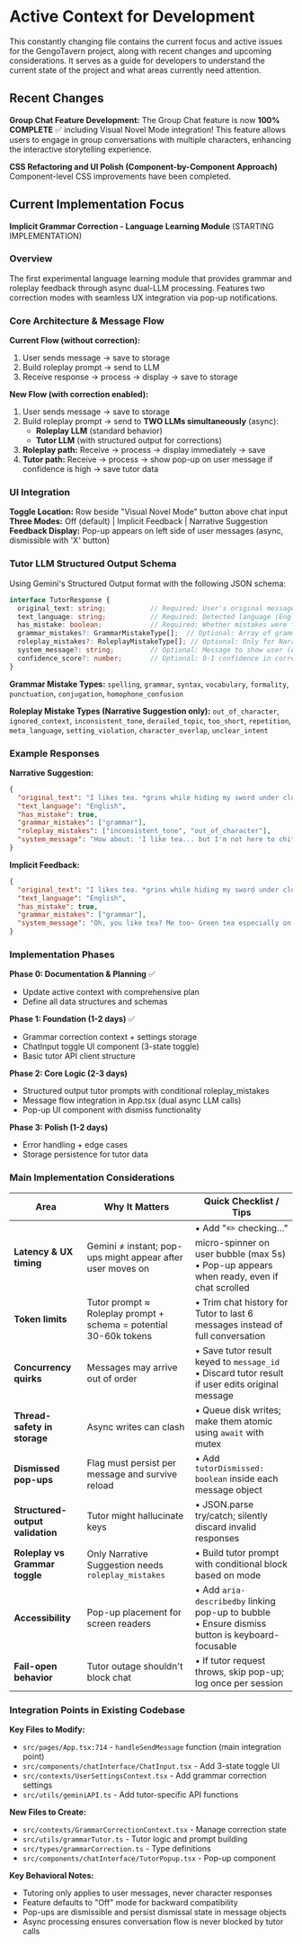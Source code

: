 # Active Context for Development
This constantly changing file contains the current focus and active issues for the GengoTavern project, along with recent changes and upcoming considerations. It serves as a guide for developers to understand the current state of the project and what areas currently need attention.

## Recent Changes
**Group Chat Feature Development:**
The Group Chat feature is now **100% COMPLETE** ✅ including Visual Novel Mode integration!
This feature allows users to engage in group conversations with multiple characters, enhancing the interactive storytelling experience.

**CSS Refactoring and UI Polish (Component-by-Component Approach)**
Component-level CSS improvements have been completed.

## Current Implementation Focus
**Implicit Grammar Correction - Language Learning Module** (STARTING IMPLEMENTATION)

### Overview
The first experimental language learning module that provides grammar and roleplay feedback through async dual-LLM processing. Features two correction modes with seamless UX integration via pop-up notifications.

### Core Architecture & Message Flow

**Current Flow (without correction):**
1. User sends message → save to storage
2. Build roleplay prompt → send to LLM
3. Receive response → process → display → save to storage

**New Flow (with correction enabled):**
1. User sends message → save to storage
2. Build roleplay prompt → send to **TWO LLMs simultaneously** (async):
   - **Roleplay LLM** (standard behavior)
   - **Tutor LLM** (with structured output for corrections)
3. **Roleplay path:** Receive → process → display immediately → save
4. **Tutor path:** Receive → process → show pop-up on user message if confidence is high → save tutor data

### UI Integration
**Toggle Location:** Row beside "Visual Novel Mode" button above chat input
**Three Modes:** Off (default) | Implicit Feedback | Narrative Suggestion
**Feedback Display:** Pop-up appears on left side of user messages (async, dismissible with 'X' button)

### Tutor LLM Structured Output Schema
Using Gemini's Structured Output format with the following JSON schema:

```typescript
interface TutorResponse {
  original_text: string;           // Required: User's original message
  text_language: string;           // Required: Detected language (English, Japanese, etc.)
  has_mistake: boolean;            // Required: Whether mistakes were found
  grammar_mistakes?: GrammarMistakeType[];  // Optional: Array of grammar error types
  roleplay_mistakes?: RoleplayMistakeType[]; // Optional: Only for Narrative Suggestion mode
  system_message?: string;         // Optional: Message to show user (empty if no mistakes)
  confidence_score?: number;       // Optional: 0-1 confidence in corrections
}
```

**Grammar Mistake Types:**
`spelling`, `grammar`, `syntax`, `vocabulary`, `formality`, `punctuation`, `conjugation`, `homophone_confusion`

**Roleplay Mistake Types (Narrative Suggestion only):**
`out_of_character`, `ignored_context`, `inconsistent_tone`, `derailed_topic`, `too_short`, `repetition`, `meta_language`, `setting_violation`, `character_overlap`, `unclear_intent`

### Example Responses

**Narrative Suggestion:**
```json
{
  "original_text": "I likes tea. *grins while hiding my sword under cloak*",
  "text_language": "English",
  "has_mistake": true,
  "grammar_mistakes": ["grammar"],
  "roleplay_mistakes": ["inconsistent_tone", "out_of_character"],
  "system_message": "How about: 'I like tea... but I'm not here to chit-chat.' *She grins, her hand tightening around the hilt beneath her cloak.* Want to try rephrasing it like this? That way, it fits your character's mysterious vibe more!"
}
```

**Implicit Feedback:**
```json
{
  "original_text": "I likes tea. *grins while hiding my sword under cloak*",
  "text_language": "English",
  "has_mistake": true,
  "grammar_mistakes": ["grammar"],
  "system_message": "Oh, you like tea? Me too~ Green tea especially on rainy days!"
}
```

### Implementation Phases

**Phase 0: Documentation & Planning** ✅
- Update active context with comprehensive plan
- Define all data structures and schemas

**Phase 1: Foundation (1-2 days)** ✅
- Grammar correction context + settings storage
- ChatInput toggle UI component (3-state toggle)
- Basic tutor API client structure

**Phase 2: Core Logic (2-3 days)**
- Structured output tutor prompts with conditional roleplay_mistakes
- Message flow integration in App.tsx (dual async LLM calls)
- Pop-up UI component with dismiss functionality

**Phase 3: Polish (1-2 days)**
- Error handling + edge cases
- Storage persistence for tutor data

### Main Implementation Considerations

| Area | Why It Matters | Quick Checklist / Tips |
|------|---------------|------------------------|
| **Latency & UX timing** | Gemini ≠ instant; pop-ups might appear after user moves on | • Add "✏️ checking…" micro-spinner on user bubble (max 5s)<br>• Pop-up appears when ready, even if chat scrolled |
| **Token limits** | Tutor prompt ≈ Roleplay prompt + schema = potential 30-60k tokens | • Trim chat history for Tutor to last 6 messages instead of full conversation |
| **Concurrency quirks** | Messages may arrive out of order | • Save tutor result keyed to `message_id`<br>• Discard tutor result if user edits original message |
| **Thread-safety in storage** | Async writes can clash | • Queue disk writes; make them atomic using `await` with mutex |
| **Dismissed pop-ups** | Flag must persist per message and survive reload | • Add `tutorDismissed: boolean` inside each message object |
| **Structured-output validation** | Tutor might hallucinate keys | • JSON.parse try/catch; silently discard invalid responses |
| **Roleplay vs Grammar toggle** | Only Narrative Suggestion needs `roleplay_mistakes` | • Build tutor prompt with conditional block based on mode |
| **Accessibility** | Pop-up placement for screen readers | • Add `aria-describedby` linking pop-up to bubble<br>• Ensure dismiss button is keyboard-focusable |
| **Fail-open behavior** | Tutor outage shouldn't block chat | • If tutor request throws, skip pop-up; log once per session |

### Integration Points in Existing Codebase

**Key Files to Modify:**
- `src/pages/App.tsx:714` - `handleSendMessage` function (main integration point)
- `src/components/chatInterface/ChatInput.tsx` - Add 3-state toggle UI
- `src/contexts/UserSettingsContext.tsx` - Add grammar correction settings
- `src/utils/geminiAPI.ts` - Add tutor-specific API functions

**New Files to Create:**
- `src/contexts/GrammarCorrectionContext.tsx` - Manage correction state
- `src/utils/grammarTutor.ts` - Tutor logic and prompt building
- `src/types/grammarCorrection.ts` - Type definitions
- `src/components/chatInterface/TutorPopup.tsx` - Pop-up component

**Key Behavioral Notes:**
- Tutoring only applies to user messages, never character responses
- Feature defaults to "Off" mode for backward compatibility
- Pop-ups are dismissible and persist dismissal state in message objects
- Async processing ensures conversation flow is never blocked by tutor calls

